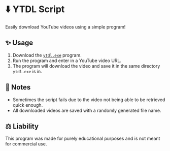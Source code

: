 # ⬇️ YTDL Script
Easily download YouTube videos using a simple program!

## ✨ Usage
1. Download the [`ytdl.exe`](https://raw.githubusercontent.com/wdhdev/ytdl-script/main/ytdl.exe) program.
2. Run the program and enter in a YouTube video URL.
3. The program will download the video and save it in the same directory `ytdl.exe` is in.

## 📝 Notes
- Sometimes the script fails due to the video not being able to be retrieved quick enough.
- All downloaded videos are saved with a randomly generated file name.

## ⚖️ Liability
This program was made for purely educational purposes and is not meant for commercial use.

